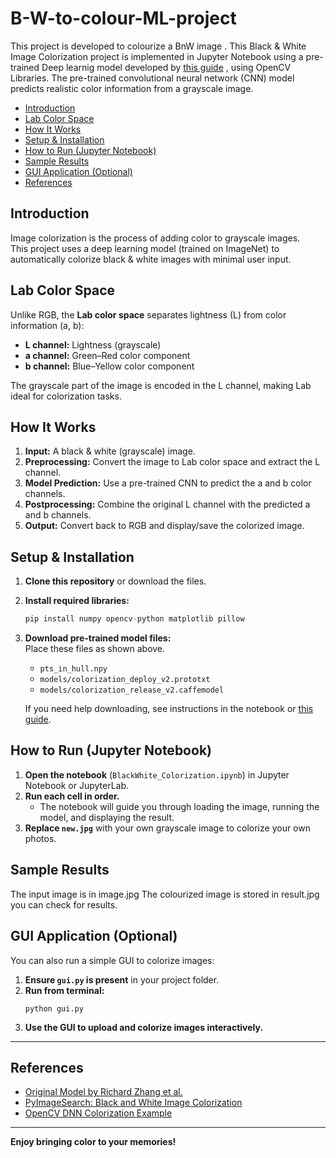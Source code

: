 # B-W-to-colour-ML-project
This project is developed to colourize a BnW image .
This Black & White Image Colorization project is implemented in Jupyter Notebook using a pre-trained Deep learnig model developed by  [this guide](https://github.com/richzhang/colorization) , using OpenCV Libraries.
The pre-trained convolutional neural network (CNN) model predicts realistic color information from a grayscale image.

- [Introduction](#introduction)
- [Lab Color Space](#lab-color-space)
- [How It Works](#how-it-works)
- [Setup & Installation](#setup--installation)
- [How to Run (Jupyter Notebook)](#how-to-run-jupyter-notebook)
- [Sample Results](#sample-results)
- [GUI Application (Optional)](#gui-application-optional)
- [References](#references)


## Introduction

Image colorization is the process of adding color to grayscale images.  
This project uses a deep learning model (trained on ImageNet) to automatically colorize black & white images with minimal user input.


## Lab Color Space

Unlike RGB, the **Lab color space** separates lightness (L) from color information (a, b):

- **L channel:** Lightness (grayscale)
- **a channel:** Green–Red color component
- **b channel:** Blue–Yellow color component

The grayscale part of the image is encoded in the L channel, making Lab ideal for colorization tasks.


## How It Works

1. **Input:** A black & white (grayscale) image.
2. **Preprocessing:** Convert the image to Lab color space and extract the L channel.
3. **Model Prediction:** Use a pre-trained CNN to predict the a and b color channels.
4. **Postprocessing:** Combine the original L channel with the predicted a and b channels.
5. **Output:** Convert back to RGB and display/save the colorized image.



## Setup & Installation

1. **Clone this repository** or download the files.
2. **Install required libraries:**

    ```python
    pip install numpy opencv-python matplotlib pillow
    ```

3. **Download pre-trained model files:**  
   Place these files as shown above.
   - `pts_in_hull.npy`
   - `models/colorization_deploy_v2.prototxt`
   - `models/colorization_release_v2.caffemodel`

   If you need help downloading, see instructions in the notebook or [this guide](https://github.com/richzhang/colorization).



## How to Run (Jupyter Notebook)

1. **Open the notebook** (`BlackWhite_Colorization.ipynb`) in Jupyter Notebook or JupyterLab.
2. **Run each cell in order.**  
   - The notebook will guide you through loading the image, running the model, and displaying the result.
3. **Replace `new.jpg`** with your own grayscale image to colorize your own photos.



## Sample Results
 The input image is in image.jpg
 The colourized image is stored in result.jpg
you can check for results.



## GUI Application (Optional)

You can also run a simple GUI to colorize images:

1. **Ensure `gui.py` is present** in your project folder.
2. **Run from terminal:**
    ```
    python gui.py
    ```
3. **Use the GUI to upload and colorize images interactively.**

---

## References

- [Original Model by Richard Zhang et al.](https://richzhang.github.io/colorization/)
- [PyImageSearch: Black and White Image Colorization](https://pyimagesearch.com/2019/02/25/black-and-white-image-colorization-with-opencv-and-deep-learning/)
- [OpenCV DNN Colorization Example](https://github.com/opencv/opencv/blob/master/samples/dnn/colorization.py)

---

**Enjoy bringing color to your memories!**

